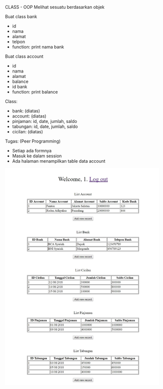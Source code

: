 CLASS - OOP
Melihat sesuatu berdasarkan objek

Buat class bank
- id
- nama
- alamat
- telpon
- function: print nama bank

Buat class account
- id
- nama
- alamat
- balance
- id bank
- function: print balance

Class:
- bank: (diatas)
- account: (diatas)
- pinjaman: id, date, jumlah, saldo
- tabungan: id, date, jumlah, saldo
- cicilan: (diatas)

Tugas: (Peer Programming)
- Setiap ada formnya
- Masuk ke dalam session
- Ada halaman menampilkan table data account

![Homepage Screen](https://github.com/fentonmartin/php-oop-example/blob/master/screen/screen_homepage.jpg)
